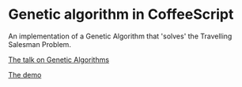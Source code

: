 # Genetic algorithm in CoffeeScript

An implementation of a Genetic Algorithm that 'solves' the Travelling Salesman Problem.

[The talk on Genetic Algorithms](http://janmonschke.com/Genetic-Algorithms/presentation)

[The demo](http://janmonschke.com/Genetic-Algorithms)